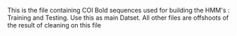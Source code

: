 This is the file containing COI Bold sequences used for building the HMM's : Training and Testing.
Use this as main Datset. 
All other files are offshoots of the result of cleaning on this file
